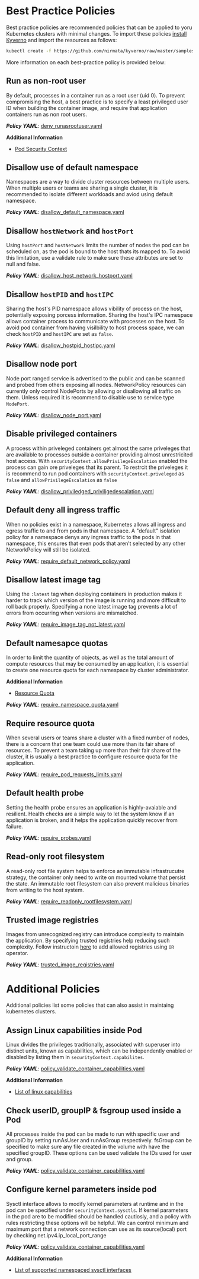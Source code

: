 # Best Practice Policies

Best practice policies are recommended policies that can be applied to yoru Kubernetes clusters with minimal changes. To import these policies [install Kyverno](../documentation/installation.md) and import the resources as follows:

````bash
kubectl create -f https://github.com/nirmata/kyverno/raw/master/samples/best_practices/
````

More information on each best-practice policy is provided below:


## Run as non-root user

By default, processes in a container run as a root user (uid 0). To prevent compromising the host, a best practice is to specify a least privileged user ID when building the container image, and require that application containers run as non root users. 

***Policy YAML***: [deny_runasrootuser.yaml](best_practices/deny_runasrootuser.yaml) 

**Additional Information**
* [Pod Security Context](https://kubernetes.io/docs/tasks/configure-pod-container/security-context/)


## Disallow use of default namespace

Namespaces are a way to divide cluster resources between multiple users. When multiple users or teams are sharing a single cluster, it is recommended to isolate different workloads and aviod using default namespace.

***Policy YAML***: [disallow_default_namespace.yaml](best_practices/disallow_default_namespace.yaml) 


## Disallow `hostNetwork` and `hostPort`

Using `hostPort` and `hostNetwork` limits the number of nodes the pod can be scheduled on, as the pod is bound to the host thats its mapped to.
To avoid this limitation, use a validate rule to make sure these attributes are set to null and false.

***Policy YAML***: [disallow_host_network_hostport.yaml](best_practices/disallow_host_network_hostport.yaml)

## Disallow `hostPID` and `hostIPC`

Sharing the host's PID namespace allows vibility of process on the host, potentially exposing porcess information. 
Sharing the host's IPC namespace allows container process to communicate with processes on the host. 
To avoid pod container from having visilbility to host process space, we can check `hostPID` and `hostIPC` are set as `false`.

***Policy YAML***: [disallow_hostpid_hostipc.yaml](best_practices/disallow_hostpid_hostipc.yaml)

## Disallow node port

Node port ranged service is advertised to the public and can be scanned and probed from others exposing all nodes.
NetworkPolicy resources can currently only control NodePorts by allowing or disallowing all traffic on them. Unless required it is recommend to disable use to service type `NodePort`.

***Policy YAML***: [disallow_node_port.yaml](best_practices/disallow_node_port.yaml)

## Disable privileged containers

A process within priveleged containers get almost the same priveleges that are available to processes outside a container providing almost unrestricited host access. With `securityContext.allowPrivilegeEscalation` enabled the process can gain ore priveleges that its parent.
To restrcit the priveleges it is recommend to run pod containers with `securityContext.priveleged` as `false` and 
`allowPrivilegeEscalation` as `false`

***Policy YAML***: [disallow_priviledged_priviligedescalation.yaml](best_practices/disallow_priviledged_priviligedescalation.yaml)

## Default deny all ingress traffic

When no policies exist in a namespace, Kubernetes allows all ingress and egress traffic to and from pods in that namespace. A "default" isolation policy for a namespace denys any ingress traffic to the pods in that namespace, this ensures that even pods that aren’t selected by any other NetworkPolicy will still be isolated.

***Policy YAML***: [require_default_network_policy.yaml](best_practices/require_default_network_policy.yaml)

## Disallow latest image tag

Using the `:latest` tag when deploying containers in production makes it harder to track which version of the image is running and more difficult to roll back properly. Specifying a none latest image tag prevents a lot of errors from occurring when versions are mismatched.

***Policy YAML***: [require_image_tag_not_latest.yaml](best_practices/require_image_tag_not_latest.yaml)


## Default namesapce quotas

In order to limit the quantity of objects, as well as the total amount of compute resources that may be consumed by an application, it is essential to create one resource quota for each namespace by cluster administrator.

**Additional Information**
* [Resource Quota](https://kubernetes.io/docs/concepts/policy/resource-quotas/)

***Policy YAML***: [require_namespace_quota.yaml](best_practices/require_namespace_quota.yaml) 


## Require resource quota

When several users or teams share a cluster with a fixed number of nodes, there is a concern that one team could use more than its fair share of resources. To prevent a team taking up more than their fair share of the cluster, it is usually a best practice to configure resource quota for the application.

***Policy YAML***: [require_pod_requests_limits.yaml](best_practices/require_pod_requests_limits.yaml)


## Default health probe

Setting the health probe ensures an application is highly-avaiable and resilient. Health checks are a simple way to let the system know if an application is broken, and it helps the application quickly recover from failure.

***Policy YAML***: [require_probes.yaml](best_practices/require_probes.yaml)


## Read-only root filesystem

A read-only root file system helps to enforce an immutable infrastrucutre strategy, the container only need to write on mounted volume that persist the state. An immutable root filesystem can also prevent malicious binaries from writing to the host system.

***Policy YAML***: [require_readonly_rootfilesystem.yaml](best_practices/require_readonly_rootfilesystem.yaml)


## Trusted image registries

Images from unrecognized registry can introduce complexity to maintain the application. By specifying trusted registries help reducing such complexity. Follow instructoin [here](https://github.com/nirmata/kyverno/blob/master/documentation/writing-policies-validate.md#operators) to add allowed registries using `OR` operator.

***Policy YAML***: [trusted_image_registries.yaml](best_practices/trusted_image_registries.yaml) 


# Additional Policies
Additional policies list some policies that can also assist in maintaing kubernetes clusters.

## Assign Linux capabilities inside Pod
Linux divides the privileges traditionally, associated with superuser into distinct units, known as capabilities, which can be independently enabled or disabled by listing them in `securityContext.capabilites`. 


***Policy YAML***: [policy_validate_container_capabilities.yaml](best_practices/policy_validate_container_capabilities.yaml)

**Additional Information**
* [List of linux capabilities](https://github.com/torvalds/linux/blob/master/include/uapi/linux/capability.h)

## Check userID, groupIP & fsgroup used inside a Pod
All processes inside the pod can be made to run with specific user and groupID by setting runAsUser and runAsGroup respectively. fsGroup can be specified to make sure any file created in the volume with have the specified groupID. These options can be used validate the IDs used for user and group.

***Policy YAML***: [policy_validate_container_capabilities.yaml](best_practices/policy_validate_user_group_fsgroup_id.yaml)

## Configure kernel parameters inside pod
Sysctl interface allows to modify kernel parameters at runtime and in the pod can be specified under `securityContext.sysctls`. If kernel parameters in the pod are to be modified should be handled cautiosly, and a policy with rules restricting these options will be helpful. We can control minimum and maximum port that a network connection can use as its source(local) port by checking net.ipv4.ip_local_port_range

***Policy YAML***: [policy_validate_container_capabilities.yaml](best_practices/policy_validate_user_group_fsgroup_id.yaml)

**Additional Information**
* [List of supported namespaced sysctl interfaces](https://kubernetes.io/docs/tasks/administer-cluster/sysctl-cluster/) 
